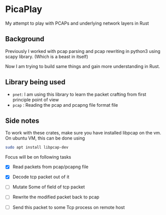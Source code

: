 # PicaPlay
My attempt  to play with PCAPs and underlying network layers in Rust


## Background
Previously I worked with pcap parsing and pcap rewriting in python3 using scapy library. (Which is a beast in itself)

Now I am trying to build same things and gain more understanding in Rust.



## Library being used
- `pnet`: I am using this library to learn the packet crafting from first principle point of view
- `pcap` : Reading the pcap and pcapng file format file

## Side notes
To work with these crates, make sure you have installed libpcap on the vm.
On ubuntu VM, this can be done using

```bash
sudo apt install libpcap-dev
```


Focus will be on following tasks

- [x] Read packets from pcap/pcapng file
- [x] Decode tcp packet out of it
- [ ] Mutate Some of field of tcp packet
- [ ] Rewrite the modified packet back to pcap
- [ ] Send this packet to some Tcp process on remote host



  

